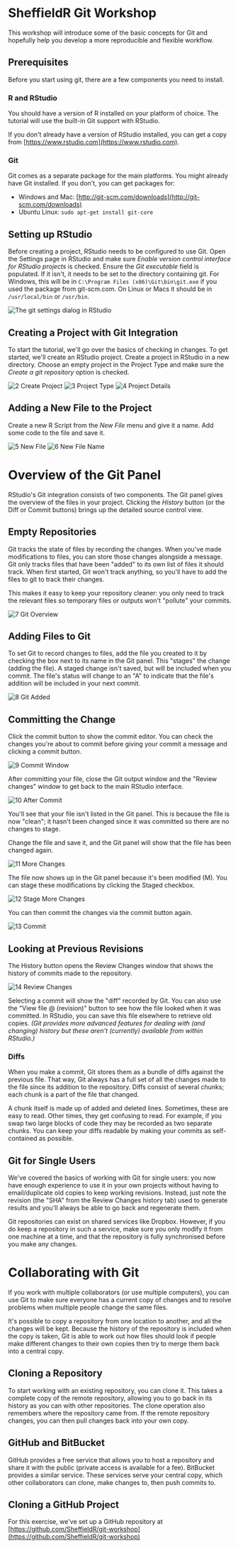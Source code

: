 # SheffieldR Git Workshop

This workshop will introduce some of the basic concepts for Git and hopefully help you develop a more reproducible and flexible workflow.

## Prerequisites

Before you start using git, there are a few components you need to install.

### R and RStudio

You should have a version of R installed on your platform of choice. The tutorial will use the built-in Git support with RStudio.

If you don't already have a version of RStudio installed, you can get a copy from [https://www.rstudio.com](https://www.rstudio.com).

### Git

Git comes as a separate package for the main platforms. You might already have Git installed. If you don't, you can get packages for:

 * Windows and Mac: [http://git-scm.com/downloads](http://git-scm.com/downloads)
 * Ubuntu Linux: `sudo apt-get install git-core`
 
## Setting up RStudio

Before creating a project, RStudio needs to be configured to use Git. Open the Settings page in RStudio and make sure *Enable version control interface for RStudio projects* is checked. Ensure the *Git executable* field is populated. If it isn't, it needs to be set to the directory containing git. For Windows, this will be in `C:\Program Files (x86)\Git\bin\git.exe` if you used the package from git-scm.com. On Linux or Macs it should be in `/usr/local/bin` or `/usr/bin`.

![The git settings dialog in RStudio](screenshots/1_git_settings.png)

## Creating a Project with Git Integration

To start the tutorial, we'll go over the basics of checking in changes. To get started, we'll create an RStudio project. Create a project in RStudio in a new directory. Choose an empty project in the Project Type and make sure the *Create a git repository* option is checked.

![2 Create Project](screenshots/2_create_project.png)
![3 Project Type](screenshots/3_project_type.png)
![4 Project Details](screenshots/4_project_details.png)

## Adding a New File to the Project

Create a new R Script from the *New File* menu and give it a name. Add some code to the file and save it.

![5 New File](screenshots/5_new_file.png)
![6 New File Name](screenshots/6_new_file_name.png)

# Overview of the Git Panel

RStudio's Git integration consists of two components. The Git panel gives the overview of the files in your project. Clicking the *History* button (or the Diff or Commit buttons) brings up the detailed source control view.

## Empty Repositories

Git tracks the state of files by recording the changes. When you've made modifications to files, you can store those changes alongside a message. Git only tracks files that have been "added" to its own list of files it should track. When first started, Git won't track anything, so you'll have to add the files to git to track their changes.

This makes it easy to keep your repository cleaner: you only need to track the relevant files so temporary files or outputs won't "pollute" your commits.

![7 Git Overview](screenshots/7_git_overview.png)

## Adding Files to Git

To set Git to record changes to files, add the file you created to it by checking the box next to its name in the Git panel. This "stages" the change (adding the file). A staged change isn't saved, but will be included when you commit. The file's status will change to an "A" to indicate that the file's addition will be included in your next commit.

![8 Git Added](screenshots/8_git_added.png)

## Committing the Change

Click the commit button to show the commit editor. You can check the changes you're about to commit before giving your commit a message and clicking a commit button.

![9 Commit Window](screenshots/9_commit_window.png)

After committing your file, close the Git output window and the "Review changes" window to get back to the main RStudio interface.

![10 After Commit](screenshots/10_after_commit.png)

You'll see that your file isn't listed in the Git panel. This is because the file is now "clean"; it hasn't been changed since it was committed so there are no changes to stage.

Change the file and save it, and the Git panel will show that the file has been changed again.

![11 More Changes](screenshots/11_more_changes.png)

The file now shows up in the Git panel because it's been modified (M). You can stage these modifications by clicking the Staged checkbox.

![12 Stage More Changes](screenshots/12_stage_more_changes.png)

You can then commit the changes via the commit button again.

![13 Commit](screenshots/13_commit.png)

## Looking at Previous Revisions

The History button opens the Review Changes window that shows the history of commits made to the repository. 

![14 Review Changes](screenshots/14_review_changes.png)

Selecting a commit will show the "diff" recorded by Git. You can also use the "View file @ (revision)" button to see how the file looked when it was committed. In RStudio, you can save this file elsewhere to retrieve old copies. *(Git provides more advanced features for dealing with (and changing) history but these aren't (currently) available from within RStudio.)*

### Diffs

When you make a commit, Git stores them as a bundle of diffs against the previous file. That way, Git always has a full set of all the changes made to the file since its addition to the repository. Diffs consist of several chunks; each chunk is a part of the file that changed. 

A chunk itself is made up of added and deleted lines. Sometimes, these are easy to read. Other times, they get confusing to read. For example, if you swap two large blocks of code they may be recorded as two separate chunks. You can keep your diffs readable by making your commits as self-contained as possible.

## Git for Single Users

We've covered the basics of working with Git for single users: you now have enough experience to use it in your own projects without having to email/duplicate old copies to keep working revisions. Instead, just note the revision (the "SHA" from the Review Changes history tab) used to generate results and you'll always be able to go back and regenerate them.

Git repositories can exist on shared services like Dropbox. However, if you do keep a repository in such a service, make sure you only modify it from one machine at a time, and that the repository is fully synchronised before you make any changes.

# Collaborating with Git

If you work with multiple collaborators (or use multiple computers), you can use Git to make sure everyone has a current copy of changes and to resolve problems when multiple people change the same files.

It's possible to copy a repository from one location to another, and all the changes will be kept. Because the history of the repository is included when the copy is taken, Git is able to work out how files should look if people make different changes to their own copies then try to merge them back into a central copy.

## Cloning a Repository

To start working with an existing repository, you can clone it. This takes a complete copy of the remote repository, allowing you to go back in its history as you can with other repositories. The clone operation also remembers where the repository came from. If the remote repository changes, you can then pull changes back into your own copy.

## GitHub and BitBucket

GitHub provides a free service that allows you to host a repository and share it with the public (private access is available for a fee). BitBucket provides a similar service. These services serve your central copy, which other collaborators can clone, make changes to, then push commits to.

## Cloning a GitHub Project

For this exercise, we've set up a GitHub repository at [https://github.com/SheffieldR/git-workshop](https://github.com/SheffieldR/git-workshop)
